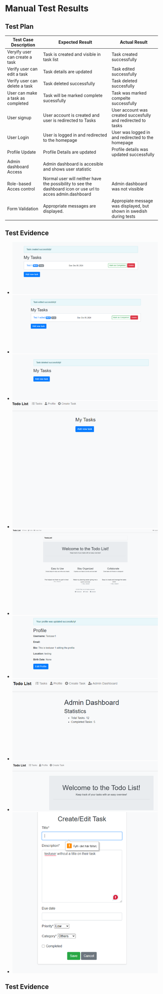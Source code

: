 # Manual Test Results

## Test Plan

| Test Case Description                 |   Expected Result                         | Actual Result                          |
| ------------------------------------  |  ---------------------------------------  | ---------------------------------------|
| Veryify user can create a task        |  Task is created and visible in task list | Task created successfully              |
| Verify user can edit a task           |  Task details are updated                 | Task edited successfully               |
| Verify user can delete a task         |  Task deleted successfully                | Task deleted succesfully
| User can make a task as completed     |  Task will be marked complete sucessfully | Task was marked compelte successfully
| User signup                           |  User account is created and user is redirected to Tasks | User account was created succesfully and redirected to tasks
| User Login                            |  User is logged in and redirected to the homepage | User was logged in and redirected to the homepage
| Profile Update                        |  Profile Details are updated                      | Profile details was updated successfully                                      
| Admin dashboard Access                |  Admin dashboard is accesible and shows user statistic |
| Role-based Acces control              |  Normal user will neither have the possibility to see the dashboard icon or use url to acces admin.dashboard | Admin dashboard was not vissible| Normal user couldnt see the dashboard icon or use the url to get acces to the dashboard.
| Form Validation                       |  Appropriate messages are displayed. | Appropiate message was displayed, but shown in swedish during tests |

## Test Evidence

- ![Task Creation](manual_test_evidence/task_creation.png)
- ![Task Editing](manual_test_evidence/task_editing.png)
- ![Task Deletion](manual_test_evidence/task_deletion.png)
- ![User Signup](manual_test_evidence/user_signup.png)
- ![User Login](manual_test_evidence/user_login.png)
- ![Profile Update](manual_test_evidence/profile_update.png)
- ![Admin Dashboard Access](manual_test_evidence/admin_dashboard_access.png)
- ![Role-Based Access Control](manual_test_evidence/role_based_access_control.png)
- ![Form Validation](manual_test_evidence/form_validation.png)




## Test Evidence


